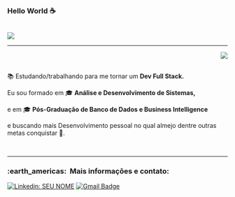   ### Hello World ☕
  
<br>

<div>
  
<img src="https://img.shields.io/static/v1?label=Overview&message=vanjeilson&color=f8efd4&style=for-the-badge&logo=GitHub">
  
</div>

<hr>

<div>
  
<img align='right' src="https://github-readme-stats.vercel.app/api?username=Nosliejnav&show_icons=true&title_color=783c00&text_color=af552e&icon_color=783c00&bg_color=f8efd4&cache_seconds=2300">

</div>
<h3> &nbsp; </h3>
<p>

📚 Estudando/trabalhando para me tornar um **Dev Full Stack.**<br/>
  
Eu sou formado em 🎓 **Análise e Desenvolvimento de Sistemas,**

e em 🎓 **Pós-Graduação de Banco de Dados e Business Intelligence**
  
e buscando mais Desenvolvimento pessoal no qual almejo dentre outras metas conquistar 🙏.

</p>
<br>

<hr>

<h3> :earth_americas: &nbsp;Mais informações e contato: </h3> 

[![Linkedin: SEU NOME](https://img.shields.io/badge/-LinkedIn-blue?style=flat-square&logo=Linkedin&logoColor=white&link=https://www.linkedin.com/in/vanjeilson)](https://www.linkedin.com/in/vanjeilson)
[![Gmail Badge](https://img.shields.io/badge/-Microsoft_Outlook-006bed?style=flat-square&logo=Gmail&logoColor=white&link=mailto:SEU-EMAIL)](mailto:vanjeilson@hotmail.com)
